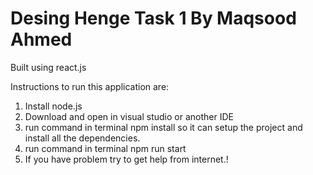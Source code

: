 # Desing Henge Task 1 By Maqsood Ahmed

Built using react.js

Instructions to run this application are:

1. Install node.js
2. Download and open in visual studio or another IDE
3. run command in terminal npm install so it can setup the project and install all the dependencies.
4. run command in terminal npm run start
5. If you have problem try to get help from internet.!

